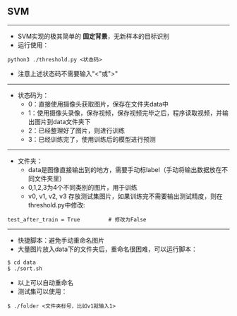 ## SVM

---

- SVM实现的极其简单的 **固定背景**，无新样本的目标识别
- 运行使用：

```
python3 ./threshold.py <状态码>
```

- 注意上述状态码不需要输入"<"或">"

---

- 状态码为：
  - 0：直接使用摄像头获取图片，保存在文件夹data中
  - 1：使用摄像头录像，保存视频，保存视频完毕之后，程序读取视频，并输出图片到data文件夹下
  - 2：已经整理好了图片，则进行训练
  - 3：已经训练完了，使用训练后的模型进行预测

---

- 文件夹：
  - data是图像直接输出到的地方，需要手动标label（手动将输出数据放在不同文件夹里）
  - 0,1,2,3为4个不同类别的图片，用于训练
  - v0, v1, v2, v3 存放测试集图片，如果训练完不需要输出测试精度，则在threshold.py中修改:

```
test_after_train = True         # 修改为False
```

---

- 快捷脚本：避免手动重命名图片
- 大量图片放入data下的文件夹后，重命名很困难，可以运行脚本：

```
$ cd data
$ ./sort.sh
```

- 以上可以自动重命名
- 测试集可以使用：

```
$ ./folder <文件夹标号，比如v1就输入1>
```

